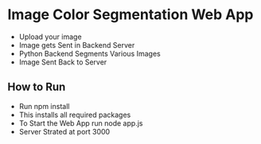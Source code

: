 # Image Color Segmentation Web App

- Upload your image 
- Image gets Sent in Backend Server
- Python Backend Segments Various Images
- Image Sent Back to Server

## How to Run

- Run npm install 
- This installs all required packages
- To Start the Web App run node app.js
- Server Strated at port 3000
